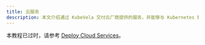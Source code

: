 ```yaml
---
title: 云服务
description: 本文介绍通过 KubeVela 交付云厂商提供的服务，并能够与 Kubernetes 集群中的业务打通。
---
```


本教程已过时，请参考 [Deploy Cloud Services](../end-user/components/cloud-services/cloud-resources-orchestration)。